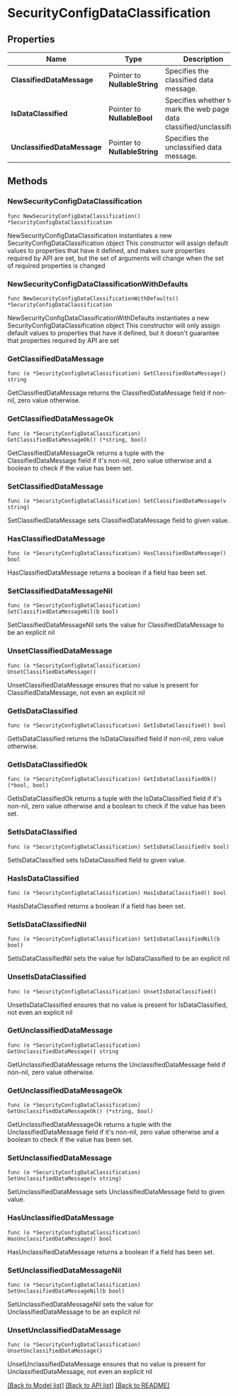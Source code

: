 # SecurityConfigDataClassification

## Properties

Name | Type | Description | Notes
------------ | ------------- | ------------- | -------------
**ClassifiedDataMessage** | Pointer to **NullableString** | Specifies the classified data message. | [optional] 
**IsDataClassified** | Pointer to **NullableBool** | Specifies whether to mark the web page data classified/unclassified. | [optional] 
**UnclassifiedDataMessage** | Pointer to **NullableString** | Specifies the unclassified data message. | [optional] 

## Methods

### NewSecurityConfigDataClassification

`func NewSecurityConfigDataClassification() *SecurityConfigDataClassification`

NewSecurityConfigDataClassification instantiates a new SecurityConfigDataClassification object
This constructor will assign default values to properties that have it defined,
and makes sure properties required by API are set, but the set of arguments
will change when the set of required properties is changed

### NewSecurityConfigDataClassificationWithDefaults

`func NewSecurityConfigDataClassificationWithDefaults() *SecurityConfigDataClassification`

NewSecurityConfigDataClassificationWithDefaults instantiates a new SecurityConfigDataClassification object
This constructor will only assign default values to properties that have it defined,
but it doesn't guarantee that properties required by API are set

### GetClassifiedDataMessage

`func (o *SecurityConfigDataClassification) GetClassifiedDataMessage() string`

GetClassifiedDataMessage returns the ClassifiedDataMessage field if non-nil, zero value otherwise.

### GetClassifiedDataMessageOk

`func (o *SecurityConfigDataClassification) GetClassifiedDataMessageOk() (*string, bool)`

GetClassifiedDataMessageOk returns a tuple with the ClassifiedDataMessage field if it's non-nil, zero value otherwise
and a boolean to check if the value has been set.

### SetClassifiedDataMessage

`func (o *SecurityConfigDataClassification) SetClassifiedDataMessage(v string)`

SetClassifiedDataMessage sets ClassifiedDataMessage field to given value.

### HasClassifiedDataMessage

`func (o *SecurityConfigDataClassification) HasClassifiedDataMessage() bool`

HasClassifiedDataMessage returns a boolean if a field has been set.

### SetClassifiedDataMessageNil

`func (o *SecurityConfigDataClassification) SetClassifiedDataMessageNil(b bool)`

 SetClassifiedDataMessageNil sets the value for ClassifiedDataMessage to be an explicit nil

### UnsetClassifiedDataMessage
`func (o *SecurityConfigDataClassification) UnsetClassifiedDataMessage()`

UnsetClassifiedDataMessage ensures that no value is present for ClassifiedDataMessage, not even an explicit nil
### GetIsDataClassified

`func (o *SecurityConfigDataClassification) GetIsDataClassified() bool`

GetIsDataClassified returns the IsDataClassified field if non-nil, zero value otherwise.

### GetIsDataClassifiedOk

`func (o *SecurityConfigDataClassification) GetIsDataClassifiedOk() (*bool, bool)`

GetIsDataClassifiedOk returns a tuple with the IsDataClassified field if it's non-nil, zero value otherwise
and a boolean to check if the value has been set.

### SetIsDataClassified

`func (o *SecurityConfigDataClassification) SetIsDataClassified(v bool)`

SetIsDataClassified sets IsDataClassified field to given value.

### HasIsDataClassified

`func (o *SecurityConfigDataClassification) HasIsDataClassified() bool`

HasIsDataClassified returns a boolean if a field has been set.

### SetIsDataClassifiedNil

`func (o *SecurityConfigDataClassification) SetIsDataClassifiedNil(b bool)`

 SetIsDataClassifiedNil sets the value for IsDataClassified to be an explicit nil

### UnsetIsDataClassified
`func (o *SecurityConfigDataClassification) UnsetIsDataClassified()`

UnsetIsDataClassified ensures that no value is present for IsDataClassified, not even an explicit nil
### GetUnclassifiedDataMessage

`func (o *SecurityConfigDataClassification) GetUnclassifiedDataMessage() string`

GetUnclassifiedDataMessage returns the UnclassifiedDataMessage field if non-nil, zero value otherwise.

### GetUnclassifiedDataMessageOk

`func (o *SecurityConfigDataClassification) GetUnclassifiedDataMessageOk() (*string, bool)`

GetUnclassifiedDataMessageOk returns a tuple with the UnclassifiedDataMessage field if it's non-nil, zero value otherwise
and a boolean to check if the value has been set.

### SetUnclassifiedDataMessage

`func (o *SecurityConfigDataClassification) SetUnclassifiedDataMessage(v string)`

SetUnclassifiedDataMessage sets UnclassifiedDataMessage field to given value.

### HasUnclassifiedDataMessage

`func (o *SecurityConfigDataClassification) HasUnclassifiedDataMessage() bool`

HasUnclassifiedDataMessage returns a boolean if a field has been set.

### SetUnclassifiedDataMessageNil

`func (o *SecurityConfigDataClassification) SetUnclassifiedDataMessageNil(b bool)`

 SetUnclassifiedDataMessageNil sets the value for UnclassifiedDataMessage to be an explicit nil

### UnsetUnclassifiedDataMessage
`func (o *SecurityConfigDataClassification) UnsetUnclassifiedDataMessage()`

UnsetUnclassifiedDataMessage ensures that no value is present for UnclassifiedDataMessage, not even an explicit nil

[[Back to Model list]](../README.md#documentation-for-models) [[Back to API list]](../README.md#documentation-for-api-endpoints) [[Back to README]](../README.md)


